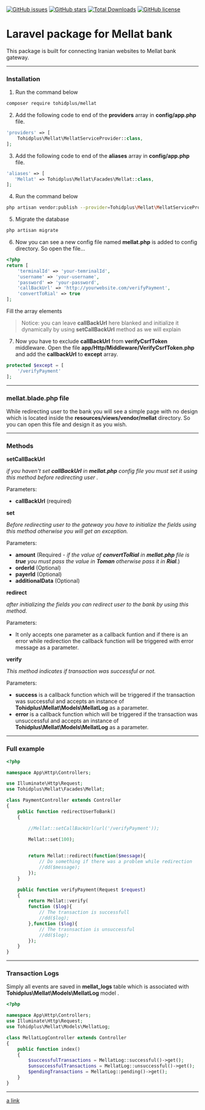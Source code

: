 
[![GitHub issues](https://img.shields.io/github/issues/tohidplus/mellat.svg)](https://github.com/tohidplus/mellat/issues)
[![GitHub stars](https://img.shields.io/github/stars/tohidplus/mellat.svg)](https://github.com/tohidplus/mellat/stargazers)
[![Total Downloads](https://img.shields.io/packagist/dt/tohidplus/mellat.svg)](https://packagist.org/packages/tohidplus/mellat)
[![GitHub license](https://img.shields.io/github/license/tohidplus/mellat.svg)](https://github.com/tohidplus/mellat/blob/master/LICENSE.txt)


# Laravel package for Mellat bank
This package is built for connecting Iranian websites to Mellat bank gateway.

---

### Installation
1. Run the command below
```bash
composer require tohidplus/mellat
```

2. Add the following code to end of the **providers** array in **config/app.php** file.
```php
'providers' => [
    Tohidplus\Mellat\MellatServiceProvider::class,
];
```

3. Add the following code to end of the **aliases** array in **config/app.php** file.
```php
'aliases' => [
   'Mellat' => Tohidplus\Mellat\Facades\Mellat::class,
];
```

4. Run the command below
```bash
php artisan vendor:publish --provider=Tohidplus\Mellat\MellatServiceProvider
```

5. Migrate the database
```bash
php artisan migrate
```

6. Now you can see a new config file named **mellat.php** is added to config directory. So open the file...
```php
<?php
return [
    'terminalId' => 'your-temrinalId',
    'username' => 'your-username',
    'password' => 'your-password',
    'callBackUrl' => 'http://yourwebsite.com/verifyPayment',
    'convertToRial' => true
];

```
Fill the array elements

> Notice: you can leave **callBackUrl** here blanked and initialize it dynamically by using **setCallBackUrl** method as we will explain

7. Now you have to exclude **callBackUrl** from **verifyCsrfToken** middleware.
Open the file **app/Http/Middleware/VerifyCsrfToken.php** and add the **callbackUrl** to **except** array.
```php
protected $except = [
    '/verifyPayment'
];
```

---

### **mellat.blade.php** file
While redirecting user to the bank you will see a simple page with no design which is located inside the **resources/views/vendor/mellat** directory. So you can open this file and design it as you wish.

---

### Methods
**setCallBackUrl**

*if you haven't  set **callBackUrl** in **mellat.php** config file you must set it using this method before redirecting user .* 

Parameters:
- **callBackUrl** (required)

**set**

*Before redirecting user to the gateway you have to initialize the fields using this method otherwise you will get an exception.*

Parameters:
- **amount** (Required - *if the value of **convertToRial** in **mellat.php** file is **true** you must pass the value in **Toman** otherwise pass it in **Rial**.*)
- **orderId** (Optional)
- **payerId** (Optional)
- **additionalData** (Optional)

**redirect**

*after initializing the fields you can redirect user to the bank by using this method.*

Parameters:

- It only accepts one parameter as a callback funtion and if there is an error while redirection the callback function will be triggered with error message as a parameter.

**verify** 

*This method indicates if transaction was successful or not.*


Parameters:
- **success**  is a callback function which will be triggered if the transaction was successful and accepts an instance of **Tohidplus\Mellat\Models\MellatLog**  as a parameter.
- **error** is a callback function which will be triggered if the transaction was unsuccessful and accepts an instance of **Tohidplus\Mellat\Models\MellatLog** as a parameter.

---

### Full example
```php
<?php

namespace App\Http\Controllers;

use Illuminate\Http\Request;
use Tohidplus\Mellat\Facades\Mellat;

class PaymentController extends Controller
{
    public function redirectUserToBank()
    {

        //Mellat::setCallBackUrl(url('/verifyPayment'));

        Mellat::set(100);

        
        return Mellat::redirect(function($message){
            // Do something if there was a problem while redirection
            //dd($message);
        });
    }

    public function verifyPayment(Request $request)
    {
        return Mellat::verify(
        function ($log){
            // The transaction is successfull 
            //dd($log);   
        },function ($log){
            // The trasnsaction is unsuccessful
            //dd($log);
        });
    }
}

```

---

### Transaction Logs
Simply all events are saved in **mellat_logs** table which is associated with **Tohidplus\Mellat\Models\MellatLog** model
.
```php
<?php

namespace App\Http\Controllers;
use Illuminate\Http\Request;
use Tohidplus\Mellat\Models\MellatLog;

class MellatLogController extends Controller
{
    public function index()
    {
        $successfulTransactions = MellatLog::successful()->get();
        $unsuccessfulTransactions = MellatLog::unsuccessful()->get();
        $pendingTransactions = MellatLog::pending()->get();
    }
}

```
---
[a link](https://github.com/tohidplus/mellat/blob/master/README.FARSI.md)
